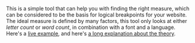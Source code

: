 This is a simple tool that can help you with finding the right measure, which can be considered to be the basis for logical breakpoints for your website. The ideal measure is defined by many factors, this tool only looks at either *letter count* or *word count*, in combination with a font and a language. Here's a [live example](http://nerd.vasilis.nl/code/measure-help/), and here's [a long explanation about the theory](http://www.smashingmagazine.com/2013/03/01/logical-breakpoints-responsive-design/).